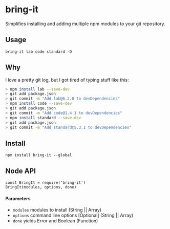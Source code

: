 # bring-it

Simplifies installing and adding multiple npm modules to your git repository.

## Usage

`bring-it lab code standard -D`

## Why

I love a pretty git log, but I got tired of typing stuff like this:

```sh
> npm install lab --save-dev
> git add package.json
> git commit -m "Add lab@6.2.0 to devDependencies"
> npm install code --save-dev
> git add package.json
> git commit -m "Add code@1.4.1 to devDependencies"
> npm install standard --save-dev
> git add package.json
> git commit -m "Add standard@5.3.1 to devDependencies"

```

## Install

`npm install bring-it --global`


## Node API

```
const BringIt = require('bring-it')
BringIt(modules, options, done)
```

#### Parameters

- `modules` modules to install (String || Array)
- `options` command line options [Optional] (String || Array)
- `done` yields Error and Boolean (Function)


